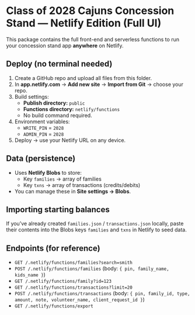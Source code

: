 # Class of 2028 Cajuns Concession Stand — Netlify Edition (Full UI)

This package contains the full front-end and serverless functions to run your concession stand app **anywhere** on Netlify.

## Deploy (no terminal needed)
1. Create a GitHub repo and upload all files from this folder.
2. In **app.netlify.com** → **Add new site** → **Import from Git** → choose your repo.
3. Build settings:
   - **Publish directory:** `public`
   - **Functions directory:** `netlify/functions`
   - No build command required.
4. Environment variables:
   - `WRITE_PIN` = `2028`
   - `ADMIN_PIN` = `2028`
5. Deploy → use your Netlify URL on any device.

## Data (persistence)
- Uses **Netlify Blobs** to store:
  - Key `families` → array of families
  - Key `txns` → array of transactions (credits/debits)
- You can manage these in **Site settings → Blobs**.

## Importing starting balances
If you’ve already created `families.json` / `transactions.json` locally,
paste their contents into the Blobs keys `families` and `txns` in Netlify to seed data.

## Endpoints (for reference)
- `GET /.netlify/functions/families?search=smith`
- `POST /.netlify/functions/families` (body: `{ pin, family_name, kids_name }`)
- `GET /.netlify/functions/family?id=123`
- `GET /.netlify/functions/transactions?limit=20`
- `POST /.netlify/functions/transactions` (body: `{ pin, family_id, type, amount, note, volunteer_name, client_request_id }`)
- `GET /.netlify/functions/export`
